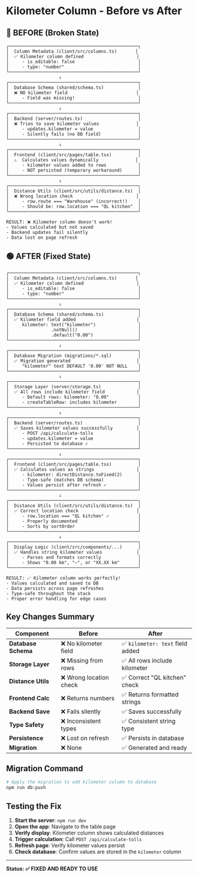 # Kilometer Column - Before vs After

## 🔴 BEFORE (Broken State)

```
┌─────────────────────────────────────────────────┐
│  Column Metadata (client/src/columns.ts)       │
│  ✅ Kilometer column defined                    │
│     - is_editable: false                        │
│     - type: "number"                            │
└─────────────────────────────────────────────────┘
                    ↓
┌─────────────────────────────────────────────────┐
│  Database Schema (shared/schema.ts)             │
│  ❌ NO kilometer field                          │
│     - Field was missing!                        │
└─────────────────────────────────────────────────┘
                    ↓
┌─────────────────────────────────────────────────┐
│  Backend (server/routes.ts)                     │
│  ❌ Tries to save kilometer values              │
│     - updates.kilometer = value                 │
│     - Silently fails (no DB field)              │
└─────────────────────────────────────────────────┘
                    ↓
┌─────────────────────────────────────────────────┐
│  Frontend (client/src/pages/table.tsx)          │
│  ⚠️  Calculates values dynamically              │
│     - kilometer values added to rows            │
│     - NOT persisted (temporary workaround)      │
└─────────────────────────────────────────────────┘
                    ↓
┌─────────────────────────────────────────────────┐
│  Distance Utils (client/src/utils/distance.ts)  │
│  ❌ Wrong location check                        │
│     - row.route === "Warehouse" (incorrect!)    │
│     - Should be: row.location === "QL kitchen"  │
└─────────────────────────────────────────────────┘

RESULT: ❌ Kilometer column doesn't work!
- Values calculated but not saved
- Backend updates fail silently
- Data lost on page refresh
```

## 🟢 AFTER (Fixed State)

```
┌─────────────────────────────────────────────────┐
│  Column Metadata (client/src/columns.ts)       │
│  ✅ Kilometer column defined                    │
│     - is_editable: false                        │
│     - type: "number"                            │
└─────────────────────────────────────────────────┘
                    ↓
┌─────────────────────────────────────────────────┐
│  Database Schema (shared/schema.ts)             │
│  ✅ Kilometer field added                       │
│     kilometer: text("kilometer")                │
│                .notNull()                       │
│                .default("0.00")                 │
└─────────────────────────────────────────────────┘
                    ↓
┌─────────────────────────────────────────────────┐
│  Database Migration (migrations/*.sql)          │
│  ✅ Migration generated                         │
│     "kilometer" text DEFAULT '0.00' NOT NULL    │
└─────────────────────────────────────────────────┘
                    ↓
┌─────────────────────────────────────────────────┐
│  Storage Layer (server/storage.ts)              │
│  ✅ All rows include kilometer field            │
│     - Default rows: kilometer: "0.00"           │
│     - createTableRow: includes kilometer        │
└─────────────────────────────────────────────────┘
                    ↓
┌─────────────────────────────────────────────────┐
│  Backend (server/routes.ts)                     │
│  ✅ Saves kilometer values successfully         │
│     - POST /api/calculate-tolls                 │
│     - updates.kilometer = value                 │
│     - Persisted to database ✓                   │
└─────────────────────────────────────────────────┘
                    ↓
┌─────────────────────────────────────────────────┐
│  Frontend (client/src/pages/table.tsx)          │
│  ✅ Calculates values as strings                │
│     - kilometer: directDistance.toFixed(2)      │
│     - Type-safe (matches DB schema)             │
│     - Values persist after refresh ✓            │
└─────────────────────────────────────────────────┘
                    ↓
┌─────────────────────────────────────────────────┐
│  Distance Utils (client/src/utils/distance.ts)  │
│  ✅ Correct location check                      │
│     - row.location === "QL kitchen" ✓           │
│     - Properly documented                       │
│     - Sorts by sortOrder                        │
└─────────────────────────────────────────────────┘
                    ↓
┌─────────────────────────────────────────────────┐
│  Display Logic (client/src/components/...)      │
│  ✅ Handles string kilometer values             │
│     - Parses and formats correctly              │
│     - Shows "0.00 km", "—", or "XX.XX km"       │
└─────────────────────────────────────────────────┘

RESULT: ✅ Kilometer column works perfectly!
- Values calculated and saved to DB
- Data persists across page refreshes
- Type-safe throughout the stack
- Proper error handling for edge cases
```

## Key Changes Summary

| Component | Before | After |
|-----------|--------|-------|
| **Database Schema** | ❌ No kilometer field | ✅ `kilometer: text` field added |
| **Storage Layer** | ❌ Missing from rows | ✅ All rows include kilometer |
| **Distance Utils** | ❌ Wrong location check | ✅ Correct "QL kitchen" check |
| **Frontend Calc** | ❌ Returns numbers | ✅ Returns formatted strings |
| **Backend Save** | ❌ Fails silently | ✅ Saves successfully |
| **Type Safety** | ❌ Inconsistent types | ✅ Consistent string type |
| **Persistence** | ❌ Lost on refresh | ✅ Persists in database |
| **Migration** | ❌ None | ✅ Generated and ready |

## Migration Command

```bash
# Apply the migration to add kilometer column to database
npm run db:push
```

## Testing the Fix

1. **Start the server**: `npm run dev`
2. **Open the app**: Navigate to the table page
3. **Verify display**: Kilometer column shows calculated distances
4. **Trigger calculation**: Call `POST /api/calculate-tolls`
5. **Refresh page**: Verify kilometer values persist
6. **Check database**: Confirm values are stored in the `kilometer` column

---

**Status: ✅ FIXED AND READY TO USE**
